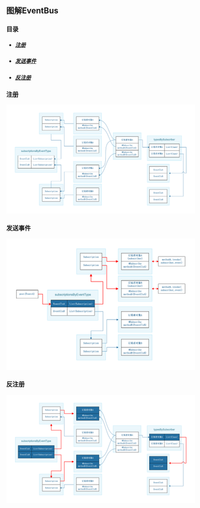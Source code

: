 ## 图解EventBus

### 目录

* ##### [注册](#1)

* ##### [发送事件](#2)

* ##### [反注册](#3)

<h3 id="1">注册</h3>

<img src="../assets/images/edraw/EventBus.png" width="1180">

<h3 id="2">发送事件</h3>

<img src="../assets/images/edraw/EventBus-post.png" width="980">

<h3 id="3">反注册</h3>

<img src="../assets/images/edraw/EventBus-unRegister.png" width="1180">

